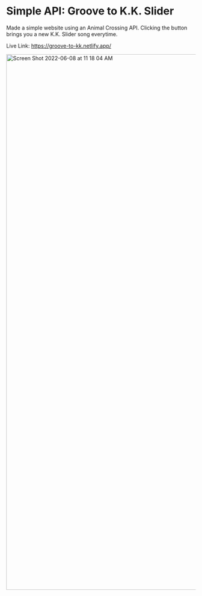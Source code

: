 # Simple API: Groove to K.K. Slider

Made a simple website using an Animal Crossing API. Clicking the button brings you a new K.K. Slider song everytime.

Live Link: https://groove-to-kk.netlify.app/

<img width="1425" alt="Screen Shot 2022-06-08 at 11 18 04 AM" src="https://user-images.githubusercontent.com/66283743/172654009-5306d8ce-6af4-44d5-ab7f-66d1cc37a7bd.png">
